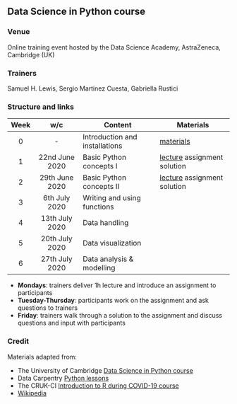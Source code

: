 
## Data Science in Python course

### Venue

Online training event hosted by the Data Science Academy, AstraZeneca, Cambridge (UK)

### Trainers

Samuel H. Lewis, Sergio Martinez Cuesta, Gabriella Rustici

### Structure and links

Week | w/c | Content | Materials
:---:|:---:|---------|-----------
0 | - | Introduction and installations | [materials](notebooks/week0_materials.ipynb)
1 | 22nd June 2020 | Basic Python concepts I | [lecture](notebooks/week1_lecture.ipynb) assignment solution
2 | 29th June 2020 | Basic Python concepts II | [lecture](notebooks/week2_lecture.ipynb) assignment solution
3 | 6th July 2020 | Writing and using functions |
4 | 13th July 2020 | Data handling |
5 | 20th July 2020 | Data visualization | 
6 | 27th July 2020 | Data analysis & modelling | 

- **Mondays**: trainers deliver 1h lecture and introduce an assignment to participants
- **Tuesday-Thursday**: participants work on the assignment and ask questions to trainers
- **Friday**: trainers walk through a solution to the assignment and discuss questions and input with participants

### Credit

Materials adapted from:

- The University of Cambridge [Data Science in Python course](https://github.com/pycam/python-data-science)
- Data Carpentry [Python lessons](https://datacarpentry.org)
- The CRUK-CI [Introduction to R during COVID-19 course](https://bioinformatics-core-shared-training.github.io/r-intro/)
- [Wikipedia](https://www.wikipedia.org/)
